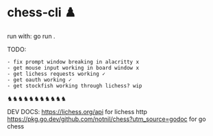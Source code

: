 # chess-cli ♟️

run with: go run .


TODO: 

    - fix prompt window breaking in alacritty x
    - get mouse input working in board window x
    - get lichess requests working ✓
    - get oauth working ✓
    - get stockfish working through lichess? wip

♞♞♞♞♞♞♞♞♞♞♞

DEV DOCS:
https://lichess.org/api for lichess http
https://pkg.go.dev/github.com/notnil/chess?utm_source=godoc for go chess